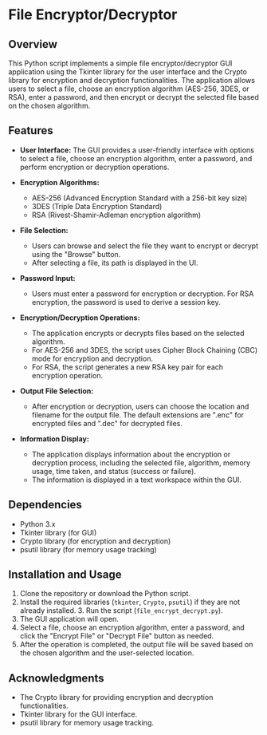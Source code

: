 # File Encryptor/Decryptor

## Overview

This Python script implements a simple file encryptor/decryptor GUI application using the Tkinter library for the user interface and the Crypto library for encryption and decryption functionalities. The application allows users to select a file, choose an encryption algorithm (AES-256, 3DES, or RSA), enter a password, and then encrypt or decrypt the selected file based on the chosen algorithm.

## Features

- **User Interface:** The GUI provides a user-friendly interface with options to select a file, choose an encryption algorithm, enter a password, and perform encryption or decryption operations.
  
- **Encryption Algorithms:**
  - AES-256 (Advanced Encryption Standard with a 256-bit key size)
  - 3DES (Triple Data Encryption Standard)
  - RSA (Rivest-Shamir-Adleman encryption algorithm)

- **File Selection:**
  - Users can browse and select the file they want to encrypt or decrypt using the "Browse" button.
  - After selecting a file, its path is displayed in the UI.

- **Password Input:**
  - Users must enter a password for encryption or decryption. For RSA encryption, the password is used to derive a session key.

- **Encryption/Decryption Operations:**
  - The application encrypts or decrypts files based on the selected algorithm.
  - For AES-256 and 3DES, the script uses Cipher Block Chaining (CBC) mode for encryption and decryption.
  - For RSA, the script generates a new RSA key pair for each encryption operation.

- **Output File Selection:**
  - After encryption or decryption, users can choose the location and filename for the output file. The default extensions are ".enc" for encrypted files and ".dec" for decrypted files.

- **Information Display:**
  - The application displays information about the encryption or decryption process, including the selected file, algorithm, memory usage, time taken, and status (success or failure).
  - The information is displayed in a text workspace within the GUI.

## Dependencies

- Python 3.x
- Tkinter library (for GUI)
- Crypto library (for encryption and decryption)
- psutil library (for memory usage tracking)

## Installation and Usage

1. Clone the repository or download the Python script.
2. Install the required libraries (`tkinter`, `Crypto`, `psutil`) if they are not already installed.
   3. Run the script (`file_encrypt_decrypt.py`).
4. The GUI application will open.
5. Select a file, choose an encryption algorithm, enter a password, and click the "Encrypt File" or "Decrypt File" button as needed.
6. After the operation is completed, the output file will be saved based on the chosen algorithm and the user-selected location.

## Acknowledgments

- The Crypto library for providing encryption and decryption functionalities.
- Tkinter library for the GUI interface.
- psutil library for memory usage tracking.
